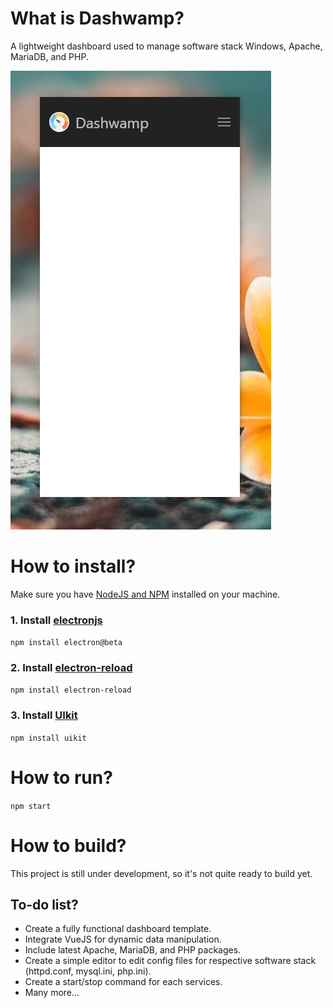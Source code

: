 # What is Dashwamp?
A lightweight dashboard used to manage software stack Windows, Apache, MariaDB, and PHP.

![](https://github.com/rangka-kacang/dashwamp/blob/develop/screenshot.jpg)

# How to install?
Make sure you have [NodeJS and NPM](https://www.npmjs.com/get-npm) installed on your machine.

### 1. Install [electronjs](https://electronjs.org/)
`npm install electron@beta`

### 2. Install [electron-reload](https://www.npmjs.com/electron-reload)
`npm install electron-reload`

### 3. Install [UIkit](https://getuikit.com/)
`npm install uikit`

# How to run?
`npm start`

# How to build?
This project is still under development, so it's not quite ready to build yet.

## To-do list?
- Create a fully functional dashboard template.
- Integrate VueJS for dynamic data manipulation.
- Include latest Apache, MariaDB, and PHP packages.
- Create a simple editor to edit config files for respective software stack (httpd.conf, mysql.ini, php.ini).
- Create a start/stop command for each services.
- Many more...
